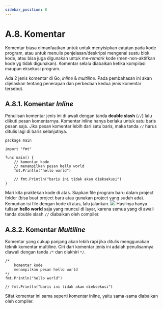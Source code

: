 ```yaml
---
sidebar_position: 8
---
```


# A.8. Komentar


Komentar biasa dimanfaatkan untuk untuk menyisipkan catatan pada kode program, atau untuk menulis penjelasan/deskripsi mengenai suatu blok kode, atau bisa juga digunakan untuk me-_remark_  kode (men-non-aktifkan kode yg tidak digunakan). Komentar selalu diabaikan ketika kompilasi maupun eksekusi program.

Ada 2 jenis komentar di Go,  _inline_  &  _multiline_. Pada pembahasan ini akan dijelaskan tentang penerapan dan perbedaan kedua jenis komentar tersebut.

## A.8.1. Komentar  _Inline_

Penulisan komentar jenis ini di awali dengan tanda  **double slash**  (`//`) lalu diikuti pesan komentarnya. Komentar inline hanya berlaku untuk satu baris pesan saja. Jika pesan komentar lebih dari satu baris, maka tanda  `//`  harus ditulis lagi di baris selanjutnya.

```
package main

import "fmt"

func main() {
    // komentar kode
    // menampilkan pesan hello world
    fmt.Println("hello world")

    // fmt.Println("baris ini tidak akan dieksekusi")
}
```

Mari kita praktekan kode di atas. Siapkan file program baru dalam project folder (bisa buat project baru atau gunakan project yang sudah ada). Kemudian isi file dengan kode di atas, lalu jalankan.
**![](https://lh7-rt.googleusercontent.com/docsz/AD_4nXdzbmY4kue4X8H6hkYmBFI_o3DVBKOicVQem7y2g5nF0gr5yZKDa26I7B2dAYwhsgeMuQhQtMU0Pv5z5c9jE94qAyLTVwFjAtgWix8G8g7WeYRY-ao2o2WMGI3cX8L9GhTY6O21IsDi_quzygXf0gXnZhI7?key=d3s-vJLBsYtwvRvGfZhdnw)**
Hasilnya hanya tulisan **hello world** saja yang muncul di layar, karena semua yang di awali tanda double slash `//` diabaikan oleh compiler.

## A.8.2. Komentar  _Multiline_

Komentar yang cukup panjang akan lebih rapi jika ditulis menggunakan teknik komentar multiline. Ciri dari komentar jenis ini adalah penulisannya diawali dengan tanda  `/*`  dan diakhiri  `*/`.

```
/*
    komentar kode
    menampilkan pesan hello world
*/
fmt.Println("hello world")

// fmt.Println("baris ini tidak akan dieksekusi")
```
Sifat komentar ini sama seperti komentar inline, yaitu sama-sama diabaikan oleh compiler.